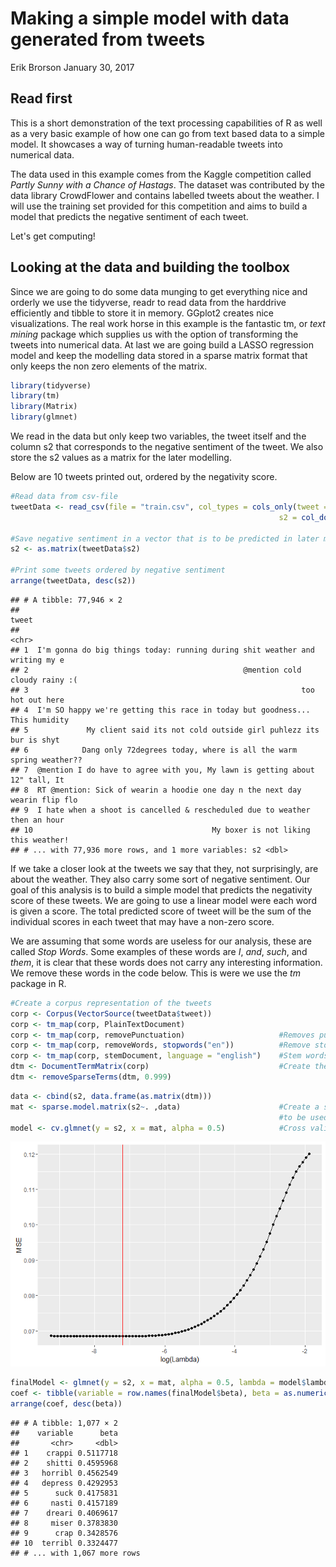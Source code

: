 Making a simple model with data generated from tweets
================
Erik Brorson
January 30, 2017

Read first
----------

This is a short demonstration of the text processing capabilities of R as well as a very basic example of how one can go from text based data to a simple model. It showcases a way of turning human-readable tweets into numerical data.

The data used in this example comes from the Kaggle competition called *Partly Sunny with a Chance of Hastags*. The dataset was contributed by the data library CrowdFlower and contains labelled tweets about the weather. I will use the training set provided for this competition and aims to build a model that predicts the negative sentiment of each tweet.

Let's get computing!

Looking at the data and building the toolbox
--------------------------------------------

Since we are going to do some data munging to get everything nice and orderly we use the tidyverse, readr to read data from the harddrive efficiently and tibble to store it in memory. GGplot2 creates nice visualizations. The real work horse in this example is the fantastic tm, or *text mining* package which supplies us with the option of transforming the tweets into numerical data. At last we are going build a LASSO regression model and keep the modelling data stored in a sparse matrix format that only keeps the non zero elements of the matrix.

``` r
library(tidyverse)
library(tm)
library(Matrix)
library(glmnet)
```

We read in the data but only keep two variables, the tweet itself and the column s2 that corresponds to the negative sentiment of the tweet. We also store the s2 values as a matrix for the later modelling.

Below are 10 tweets printed out, ordered by the negativity score.
``` r
#Read data from csv-file
tweetData <- read_csv(file = "train.csv", col_types = cols_only(tweet = col_character(),
                                                            s2 = col_double()))

#Save negative sentiment in a vector that is to be predicted in later modelling
s2 <- as.matrix(tweetData$s2)

#Print some tweets ordered by negative sentiment
arrange(tweetData, desc(s2))
```

    ## # A tibble: 77,946 × 2
    ##                                                                          tweet
    ##                                                                          <chr>
    ## 1  I'm gonna do big things today: running during shit weather and writing my e
    ## 2                                                @mention cold cloudy rainy :(
    ## 3                                                             too hot out here
    ## 4  I'm SO happy we're getting this race in today but goodness... This humidity
    ## 5             My client said its not cold outside girl puhlezz its bur is shyt
    ## 6            Dang only 72degrees today, where is all the warm spring weather??
    ## 7  @mention I do have to agree with you, My lawn is getting about 12" tall, It
    ## 8  RT @mention: Sick of wearin a hoodie one day n the next day wearin flip flo
    ## 9  I hate when a shoot is cancelled & rescheduled due to weather then an hour 
    ## 10                                        My boxer is not liking this weather!
    ## # ... with 77,936 more rows, and 1 more variables: s2 <dbl>

If we take a closer look at the tweets we say that they, not surprisingly, are about the weather. They also carry some sort of negative sentiment. Our goal of this analysis is to build a simple model that predicts the negativity score of these tweets. We are going to use a linear model were each word is given a score. The total predicted score of tweet will be the sum of the individual scores in each tweet that may have a non-zero score. 

We are assuming that some words are useless for our analysis, these are called *Stop Words*. Some examples of these words are *I*, *and*, *such*, and *them*, it is clear that these words does not carry any interesting information. We remove these words in the code below. This is were we use the *tm* package in R. 

``` r
#Create a corpus representation of the tweets
corp <- Corpus(VectorSource(tweetData$tweet))
corp <- tm_map(corp, PlainTextDocument) 
corp <- tm_map(corp, removePunctuation)                     #Removes punctiation
corp <- tm_map(corp, removeWords, stopwords("en"))          #Remove stopwords
corp <- tm_map(corp, stemDocument, language = "english")    #Stem words in the tweets
dtm <- DocumentTermMatrix(corp)                             #Create the matrix and remove unuseful terms
dtm <- removeSparseTerms(dtm, 0.999)
```

``` r
data <- cbind(s2, data.frame(as.matrix(dtm))) 
mat <- sparse.model.matrix(s2~. ,data)                      #Create a sparse model matrix 
                                                            #to be used as input in the model
model <- cv.glmnet(y = s2, x = mat, alpha = 0.5)            #Cross validate the elastic net to tune lambda
```

![](kaggleExample_files/figure-markdown_github/unnamed-chunk-5-1.png)

``` r
finalModel <- glmnet(y = s2, x = mat, alpha = 0.5, lambda = model$lambda.min)
coef <- tibble(variable = row.names(finalModel$beta), beta = as.numeric(finalModel$beta))
arrange(coef, desc(beta))
```

    ## # A tibble: 1,077 × 2
    ##    variable      beta
    ##       <chr>     <dbl>
    ## 1    crappi 0.5117718
    ## 2    shitti 0.4595968
    ## 3   horribl 0.4562549
    ## 4   depress 0.4292953
    ## 5      suck 0.4175831
    ## 6     nasti 0.4157189
    ## 7    dreari 0.4069617
    ## 8     miser 0.3783830
    ## 9      crap 0.3428576
    ## 10  terribl 0.3324477
    ## # ... with 1,067 more rows
